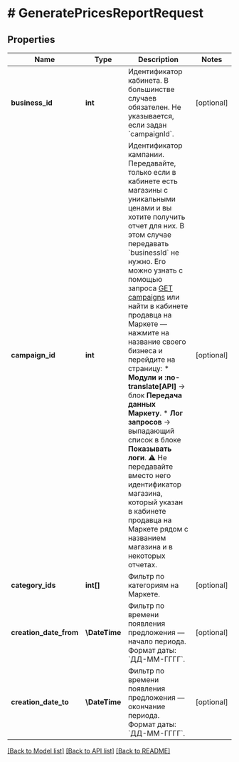 # # GeneratePricesReportRequest

## Properties

Name | Type | Description | Notes
------------ | ------------- | ------------- | -------------
**business_id** | **int** | Идентификатор кабинета.  В большинстве случаев обязателен. Не указывается, если задан &#x60;campaignId&#x60;. | [optional]
**campaign_id** | **int** | Идентификатор кампании.  Передавайте, только если в кабинете есть магазины с уникальными ценами и вы хотите получить отчет для них. В этом случае передавать &#x60;businessId&#x60; не нужно.  Его можно узнать с помощью запроса [GET campaigns](../../reference/campaigns/getCampaigns.md) или найти в кабинете продавца на Маркете — нажмите на название своего бизнеса и перейдите на страницу:    * **Модули и :no-translate[API]** → блок **Передача данных Маркету**.   * **Лог запросов** → выпадающий список в блоке **Показывать логи**.  ⚠️ Не передавайте вместо него идентификатор магазина, который указан в кабинете продавца на Маркете рядом с названием магазина и в некоторых отчетах. | [optional]
**category_ids** | **int[]** | Фильтр по категориям на Маркете. | [optional]
**creation_date_from** | **\DateTime** | Фильтр по времени появления предложения — начало периода.  Формат даты: &#x60;ДД-ММ-ГГГГ&#x60;. | [optional]
**creation_date_to** | **\DateTime** | Фильтр по времени появления предложения — окончание периода.  Формат даты: &#x60;ДД-ММ-ГГГГ&#x60;. | [optional]

[[Back to Model list]](../../README.md#models) [[Back to API list]](../../README.md#endpoints) [[Back to README]](../../README.md)
